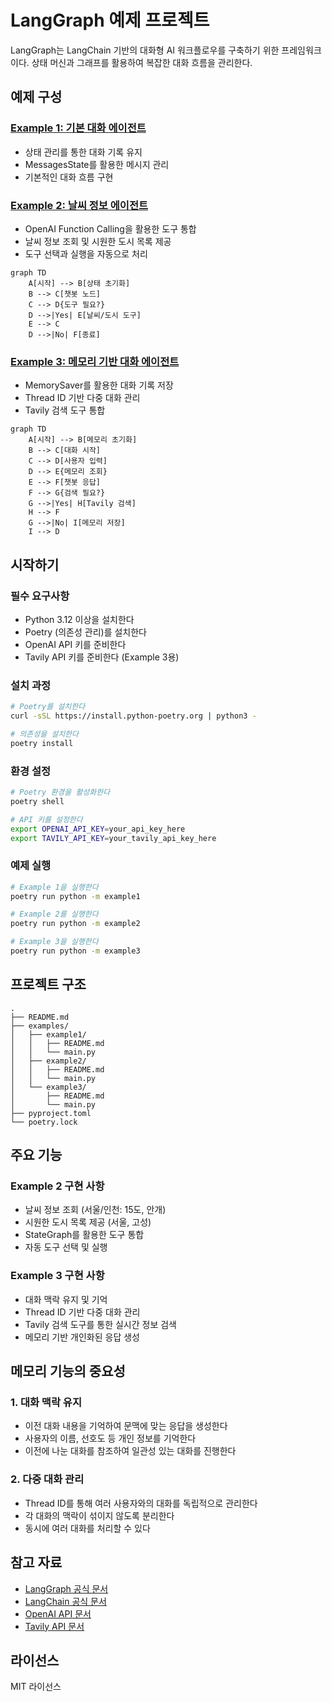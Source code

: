 # LangGraph 예제 프로젝트

LangGraph는 LangChain 기반의 대화형 AI 워크플로우를 구축하기 위한 프레임워크이다. 상태 머신과 그래프를 활용하여 복잡한 대화 흐름을 관리한다.

## 예제 구성

### [Example 1: 기본 대화 에이전트](./examples/example1)
- 상태 관리를 통한 대화 기록 유지
- MessagesState를 활용한 메시지 관리
- 기본적인 대화 흐름 구현

### [Example 2: 날씨 정보 에이전트](./examples/example2)
- OpenAI Function Calling을 활용한 도구 통합
- 날씨 정보 조회 및 시원한 도시 목록 제공
- 도구 선택과 실행을 자동으로 처리
```mermaid
graph TD
    A[시작] --> B[상태 초기화]
    B --> C[챗봇 노드]
    C --> D{도구 필요?}
    D -->|Yes| E[날씨/도시 도구]
    E --> C
    D -->|No| F[종료]
```

### [Example 3: 메모리 기반 대화 에이전트](./examples/example3)
- MemorySaver를 활용한 대화 기록 저장
- Thread ID 기반 다중 대화 관리
- Tavily 검색 도구 통합
```mermaid
graph TD
    A[시작] --> B[메모리 초기화]
    B --> C[대화 시작]
    C --> D[사용자 입력]
    D --> E{메모리 조회}
    E --> F[챗봇 응답]
    F --> G{검색 필요?}
    G -->|Yes| H[Tavily 검색]
    H --> F
    G -->|No| I[메모리 저장]
    I --> D
```

## 시작하기

### 필수 요구사항
- Python 3.12 이상을 설치한다
- Poetry (의존성 관리)를 설치한다
- OpenAI API 키를 준비한다
- Tavily API 키를 준비한다 (Example 3용)

### 설치 과정
```bash
# Poetry를 설치한다
curl -sSL https://install.python-poetry.org | python3 -

# 의존성을 설치한다
poetry install
```

### 환경 설정
```bash
# Poetry 환경을 활성화한다
poetry shell

# API 키를 설정한다
export OPENAI_API_KEY=your_api_key_here
export TAVILY_API_KEY=your_tavily_api_key_here
```

### 예제 실행
```bash
# Example 1을 실행한다
poetry run python -m example1

# Example 2를 실행한다
poetry run python -m example2

# Example 3을 실행한다
poetry run python -m example3
```

## 프로젝트 구조
```
.
├── README.md
├── examples/
│   ├── example1/
│   │   ├── README.md
│   │   └── main.py
│   ├── example2/
│   │   ├── README.md
│   │   └── main.py
│   └── example3/
│       ├── README.md
│       └── main.py
├── pyproject.toml
└── poetry.lock
```

## 주요 기능

### Example 2 구현 사항
- 날씨 정보 조회 (서울/인천: 15도, 안개)
- 시원한 도시 목록 제공 (서울, 고성)
- StateGraph를 활용한 도구 통합
- 자동 도구 선택 및 실행

### Example 3 구현 사항
- 대화 맥락 유지 및 기억
- Thread ID 기반 다중 대화 관리
- Tavily 검색 도구를 통한 실시간 정보 검색
- 메모리 기반 개인화된 응답 생성

## 메모리 기능의 중요성

### 1. 대화 맥락 유지
- 이전 대화 내용을 기억하여 문맥에 맞는 응답을 생성한다
- 사용자의 이름, 선호도 등 개인 정보를 기억한다
- 이전에 나눈 대화를 참조하여 일관성 있는 대화를 진행한다

### 2. 다중 대화 관리
- Thread ID를 통해 여러 사용자와의 대화를 독립적으로 관리한다
- 각 대화의 맥락이 섞이지 않도록 분리한다
- 동시에 여러 대화를 처리할 수 있다

## 참고 자료
- [LangGraph 공식 문서](https://python.langchain.com/docs/langgraph)
- [LangChain 공식 문서](https://python.langchain.com/)
- [OpenAI API 문서](https://platform.openai.com/docs/api-reference)
- [Tavily API 문서](https://tavily.com/docs)

## 라이선스
MIT 라이선스
